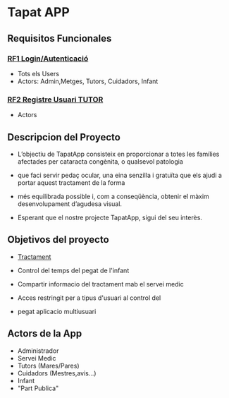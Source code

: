 


<html>
  <body>

# Tapat APP

## Requisitos Funcionales
### <u>RF1 Login/Autenticació</u>
- Tots els Users
- Actors: Admin,Metges, Tutors, Cuidadors, Infant
### <u>RF2 Registre Usuari TUTOR</u>
- Actors
## Descripcion del Proyecto
- L’objectiu de TapatApp consisteix en proporcionar a totes les famílies afectades per cataracta congènita, o qualsevol patologia
- que faci servir pedaç ocular, una eina senzilla i gratuïta que els ajudi a portar aquest tractament de la forma
- més equilibrada possible i, com a conseqüència, obtenir el màxim desenvolupament d’agudesa visual.

- Esperant que el nostre projecte TapatApp, sigui del seu interès.

## Objetivos del proyecto

-    <u> Tractament </u>

- Control del temps del pegat de l'infant
- Compartir informacio del tractament mab el servei medic
- Acces restringit per a tipus d'usuari al control del
-  pegat aplicacio multiusuari

## Actors de la App

- Administrador
- Servei Medic
- Tutors (Mares/Pares)
- Cuidadors (Mestres,avis...)
- Infant
- "Part Publica"
  <body>
</html>

